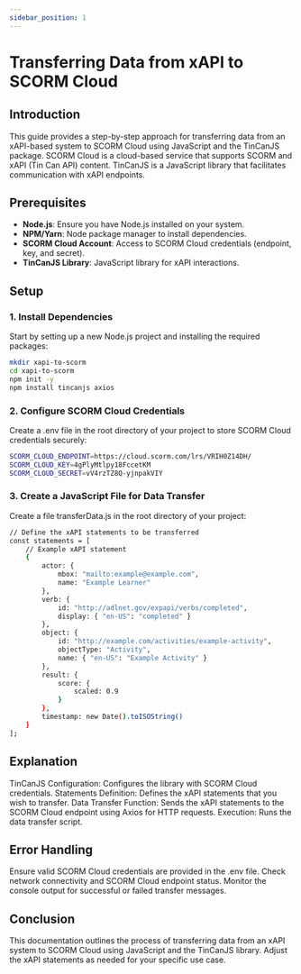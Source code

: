 ```yaml
---
sidebar_position: 1
---
```

# Transferring Data from xAPI to SCORM Cloud

## Introduction

This guide provides a step-by-step approach for transferring data from an xAPI-based system to SCORM Cloud using JavaScript and the TinCanJS package. SCORM Cloud is a cloud-based service that supports SCORM and xAPI (Tin Can API) content. TinCanJS is a JavaScript library that facilitates communication with xAPI endpoints.

## Prerequisites

- **Node.js**: Ensure you have Node.js installed on your system.
- **NPM/Yarn**: Node package manager to install dependencies.
- **SCORM Cloud Account**: Access to SCORM Cloud credentials (endpoint, key, and secret).
- **TinCanJS Library**: JavaScript library for xAPI interactions.

## Setup

### 1. Install Dependencies

Start by setting up a new Node.js project and installing the required packages:

```bash
mkdir xapi-to-scorm
cd xapi-to-scorm
npm init -y
npm install tincanjs axios
```

### 2. Configure SCORM Cloud Credentials
Create a .env file in the root directory of your project to store SCORM Cloud credentials securely:
```bash
SCORM_CLOUD_ENDPOINT=https://cloud.scorm.com/lrs/VRIH0Z14DH/
SCORM_CLOUD_KEY=4gPlyMtlpy18FccetKM
SCORM_CLOUD_SECRET=vV4rzTZ8Q-yjnpakVIY
```
### 3. Create a JavaScript File for Data Transfer
Create a file transferData.js in the root directory of your project:
```bash 
// Define the xAPI statements to be transferred
const statements = [
    // Example xAPI statement
    {
        actor: {
            mbox: "mailto:example@example.com",
            name: "Example Learner"
        },
        verb: {
            id: "http://adlnet.gov/expapi/verbs/completed",
            display: { "en-US": "completed" }
        },
        object: {
            id: "http://example.com/activities/example-activity",
            objectType: "Activity",
            name: { "en-US": "Example Activity" }
        },
        result: {
            score: {
                scaled: 0.9
            }
        },
        timestamp: new Date().toISOString()
    }
];
```
## Explanation
TinCanJS Configuration: Configures the library with SCORM Cloud credentials.
Statements Definition: Defines the xAPI statements that you wish to transfer.
Data Transfer Function: Sends the xAPI statements to the SCORM Cloud endpoint using Axios for HTTP requests.
Execution: Runs the data transfer script.
## Error Handling
Ensure valid SCORM Cloud credentials are provided in the .env file.
Check network connectivity and SCORM Cloud endpoint status.
Monitor the console output for successful or failed transfer messages.
## Conclusion
This documentation outlines the process of transferring data from an xAPI system to SCORM Cloud using JavaScript and the TinCanJS library. Adjust the xAPI statements as needed for your specific use case.
